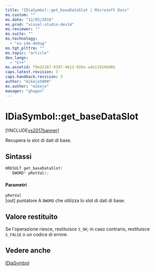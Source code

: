```yaml
---
title: "IDiaSymbol::get_baseDataSlot | Microsoft Docs"
ms.custom: ""
ms.date: "12/05/2016"
ms.prod: "visual-studio-dev14"
ms.reviewer: ""
ms.suite: ""
ms.technology: 
  - "vs-ide-debug"
ms.tgt_pltfrm: ""
ms.topic: "article"
dev_langs: 
  - "C++"
ms.assetid: f9ed21b7-9397-4813-926e-ade11914b06b
caps.latest.revision: 3
caps.handback.revision: 3
author: "mikejo5000"
ms.author: "mikejo"
manager: "ghogen"
---
```

# IDiaSymbol::get_baseDataSlot
[!INCLUDE[vs2017banner](../../code-quality/includes/vs2017banner.md)]

Recupera lo slot di dati di base.  
  
## Sintassi  
  
```cpp  
HRESULT get_baseDataSlot(   
   DWORD* pRetVal);  
```  
  
#### Parametri  
 `pRetVal`  
 \[out\] puntatore A `DWORD` che utilizza lo slot di dati di base.  
  
## Valore restituito  
 Se l'operazione riesce, restituisce `S_OK`; in caso contrario, restituisce `S_FALSE` o un codice di errore.  
  
## Vedere anche  
 [IDiaSymbol](../../debugger/debug-interface-access/idiasymbol.md)